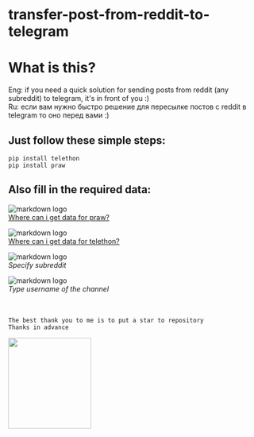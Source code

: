 # transfer-post-from-reddit-to-telegram

# What is this?
Eng: if you need a quick solution for sending posts from reddit (any subreddit) to telegram, it's in front of you :)</br>
Ru: если вам нужно быстро решение для пересылке постов с reddit в telegram то оно перед вами :)
## Just follow these simple steps:
```
pip install telethon
pip install praw
```
## Also fill in the required data:

![markdown logo](https://i.imgur.com/ed9qys3.png)</br>
[Where can i get data for praw?](https://youtu.be/NRgfgtzIhBQ?t=58)

![markdown logo](https://i.imgur.com/rdo3GfA.png)</br>
[Where can i get data for telethon?](https://my.telegram.org/apps)

![markdown logo](https://i.imgur.com/5kyFzzu.png)</br>
_Specify subreddit_

![markdown logo](https://i.imgur.com/uXsOs0x.png)</br>
_Type username of the channel_</br></br></br>
```
The best thank you to me is to put a star to repository
Thanks in advance
```
<img src="https://thumbs.gfycat.com/CandidBiodegradableAfricanpiedkingfisher-max-1mb.gif" width="167" height="183">
